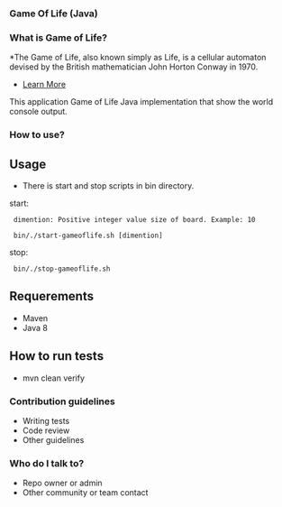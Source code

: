### Game Of Life (Java) ###

### What is Game of Life? ###

*The Game of Life, also known simply as Life, is a cellular automaton devised by the British mathematician John Horton Conway in 1970.
* [Learn More](https://en.wikipedia.org/wiki/Conway's_Game_of_Life)

This application Game of Life Java implementation that show the world console output.

### How to use? ###
## Usage ##

* There is start and stop scripts in bin directory.

start: 

     dimention: Positive integer value size of board. Example: 10

     bin/./start-gameoflife.sh [dimention]

stop:
     
     bin/./stop-gameoflife.sh

## Requerements ##
* Maven
* Java 8
## How to run tests ##
* mvn clean verify

### Contribution guidelines ###

* Writing tests
* Code review
* Other guidelines

### Who do I talk to? ###

* Repo owner or admin
* Other community or team contact